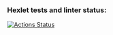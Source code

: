 ### Hexlet tests and linter status:
[![Actions Status](https://github.com/iujhiy/java-project-78/actions/workflows/hexlet-check.yml/badge.svg)](https://github.com/iujhiy/java-project-78/actions)